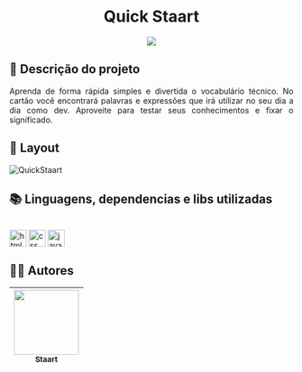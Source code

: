 <h1 align="center"> Quick Staart </h1>

<p align="center">
   <img src="http://img.shields.io/static/v1?label=STATUS&message=CONCLUIDO&color=GREEN&style=for-the-badge"/>
</p>

## :open_file_folder: Descrição do projeto 
<p align="justify">
  Aprenda de forma rápida simples e divertida o vocabulário técnico.
  No cartão você encontrará palavras e expressões que irá utilizar no seu dia a dia como dev. Aproveite para testar seus conhecimentos e fixar o significado.
</p>

## :dash: Layout
![QuickStaart](https://user-images.githubusercontent.com/106707389/210267656-5d3a3928-6841-4ca5-83d8-1f3464b33685.png)


## :books: Linguagens, dependencias e libs utilizadas
<div style="display: inline_block"><br>
  <img align="center" alt="html" height="30" width="30" src="https://cdn.jsdelivr.net/gh/devicons/devicon/icons/html5/html5-original.svg"/>
  <img align="center" alt="css" height="30" width="30" src="https://cdn.jsdelivr.net/gh/devicons/devicon/icons/css3/css3-original.svg"/>
  <img align="center" alt="javascript" height="30" width="30" src="https://cdn.jsdelivr.net/gh/devicons/devicon/icons/javascript/javascript-original.svg"/>
</div>          
          
## :raising_hand_man: Autores
| [<img src="https://user-images.githubusercontent.com/106707389/187272671-1f5d9e1e-ba76-4128-9def-c9c8203c81b0.png" width=115><br><sub>Staart</sub>](https://staart.com) |
| :---: |
